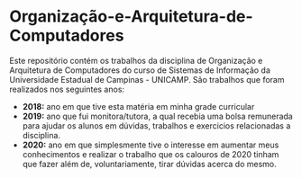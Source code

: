 # Organização-e-Arquitetura-de-Computadores
Este repositório contém os trabalhos da disciplina de Organização e Arquitetura de Computadores do curso de Sistemas de Informação da Universidade Estadual de Campinas - UNICAMP.
São trabalhos que foram realizados nos seguintes anos:
- **2018:** ano em que tive esta matéria em minha grade curricular
- **2019:** ano que fui monitora/tutora, a qual recebia uma bolsa remunerada para ajudar os alunos em dúvidas, trabalhos e exercicios relacionadas a disciplina.
- **2020:** ano em que simplesmente tive o interesse em aumentar meus conhecimentos e realizar o trabalho que os calouros de 2020 tinham que fazer além de, voluntariamente, tirar dúvidas acerca do mesmo.
